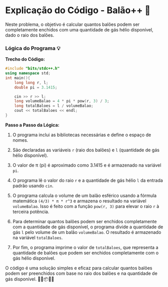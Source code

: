 # Explicação do Código - Balão++ 🎈

Neste problema, o objetivo é calcular quantos balões podem ser completamente enchidos com uma quantidade de gás hélio disponível, dado o raio dos balões.

### Lógica do Programa 💡

**Trecho do Código:**
```cpp
#include "bits/stdc++.h"
using namespace std;
int main(){
    long long r, l;
    double pi = 3.1415;

    cin >> r >> l;
    long volumeBalao = 4 * pi * pow(r, 3) / 3;
    long totalBaloes = l / volumeBalao;
    cout << totalBaloes << endl;
}
```

**Passo a Passo da Lógica:**

1. O programa inclui as bibliotecas necessárias e define o espaço de nomes.

2. São declaradas as variáveis `r` (raio dos balões) e `l` (quantidade de gás hélio disponível).

3. O valor de π (pi) é aproximado como 3.1415 e é armazenado na variável `pi`.

4. O programa lê o valor do raio `r` e a quantidade de gás hélio `l` da entrada padrão usando `cin`.

5. O programa calcula o volume de um balão esférico usando a fórmula matemática `(4/3) * π * r^3` e armazena o resultado na variável `volumeBalao`. Isso é feito com a função `pow(r, 3)` para elevar o raio `r` à terceira potência.

6. Para determinar quantos balões podem ser enchidos completamente com a quantidade de gás disponível, o programa divide a quantidade de gás `l` pelo volume de um balão `volumeBalao`. O resultado é armazenado na variável `totalBaloes`.

7. Por fim, o programa imprime o valor de `totalBaloes`, que representa a quantidade de balões que podem ser enchidos completamente com o gás hélio disponível.

O código é uma solução simples e eficaz para calcular quantos balões podem ser preenchidos com base no raio dos balões e na quantidade de gás disponível. 🎈📏📦🇧🇷